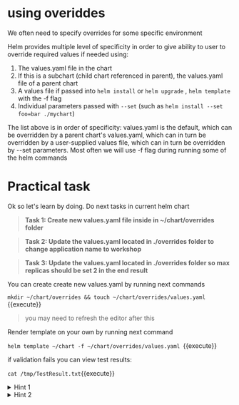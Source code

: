 # using overiddes

We often need to specify overrides for some specific environment

Helm provides multiple level of specificity in order to give ability to user to override required values if needed using:

1. The values.yaml file in the chart   
2. If this is a subchart (child chart referenced in parent), the values.yaml file of a parent chart   
3. A values file if passed into ```helm install``` or ```helm upgrade``` , ```helm template``` with the -f flag
4. Individual parameters passed with ```--set``` (such as ```helm install --set foo=bar ./mychart```)

The list above is in order of specificity: values.yaml is the default, which can be overridden by a parent chart's values.yaml, which can in turn be overridden by a user-supplied values file, which can in turn be overridden by --set parameters.
Most often we will use -f flag during running some of the helm commands

# Practical task

Ok so let's learn by doing. Do next tasks in current helm chart

>**Task 1: Create new values.yaml file inside in ~/chart/overrides folder**

>**Task 2: Update the values.yaml located in ./overrides folder to change application name to workshop**

>**Task 3: Update the values.yaml located in ./overrides folder so max replicas should be set 2 in the end result**
  
You can create create new values.yaml by running next commands 

`mkdir ~/chart/overrides && touch ~/chart/overrides/values.yaml `{{execute}}
>you may need to refresh the editor after this


Render template on your own by running next command

`helm template ~/chart -f ~/chart/overrides/values.yaml `{{execute}}

if validation fails you can view test results:

`cat /tmp/TestResult.txt`{{execute}}

<details>
  <summary>Hint 1</summary>  
    If you are stuck look again at the syntax and carefully examine the file with embedded helm templates
</details>

<details>
  <summary>Hint 2</summary>  
    Look at  {{ .Values }} syntax
</details>


